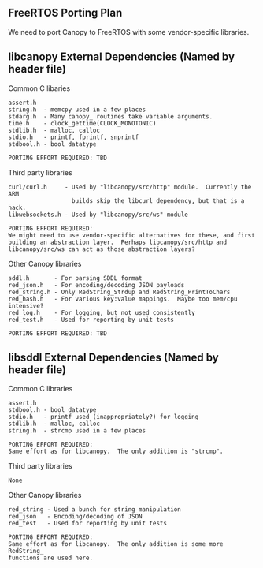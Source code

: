 FreeRTOS Porting Plan
-------------------------------------------------------------------------------

We need to port Canopy to FreeRTOS with some vendor-specific libraries.


libcanopy External Dependencies (Named by header file)
-------------------------------------------------------------------------------

Common C libaries

    assert.h
    string.h  - memcpy used in a few places
    stdarg.h  - Many canopy_ routines take variable arguments.
    time.h    - clock_gettime(CLOCK_MONOTONIC)
    stdlib.h  - malloc, calloc
    stdio.h   - printf, fprintf, snprintf
    stdbool.h - bool datatype

    PORTING EFFORT REQUIRED: TBD

Third party libraries

    curl/curl.h     - Used by "libcanopy/src/http" module.  Currently the ARM
                      builds skip the libcurl dependency, but that is a hack.
    libwebsockets.h - Used by "libcanopy/src/ws" module
    
    PORTING EFFORT REQUIRED:
    We might need to use vendor-specific alternatives for these, and first
    building an abstraction layer.  Perhaps libcanopy/src/http and
    libcanopy/src/ws can act as those abstraction layers?


Other Canopy libraries

    sddl.h       - For parsing SDDL format
    red_json.h   - For encoding/decoding JSON payloads
    red_string.h - Only RedString_Strdup and RedString_PrintToChars
    red_hash.h   - For various key:value mappings.  Maybe too mem/cpu intensive?
    red_log.h    - For logging, but not used consistently
    red_test.h   - Used for reporting by unit tests

    PORTING EFFORT REQUIRED: TBD


libsddl External Dependencies (Named by header file)
-------------------------------------------------------------------------------

Common C libraries

    assert.h
    stdbool.h - bool datatype
    stdio.h   - printf used (inappropriately?) for logging
    stdlib.h  - malloc, calloc
    string.h  - strcmp used in a few places

    PORTING EFFORT REQUIRED: 
    Same effort as for libcanopy.  The only addition is "strcmp".

Third party libraries

    None

Other Canopy libraries

    red_string - Used a bunch for string manipulation
    red_json   - Encoding/decoding of JSON
    red_test   - Used for reporting by unit tests

    PORTING EFFORT REQUIRED: 
    Same effort as for libcanopy.  The only addition is some more RedString_
    functions are used here.




